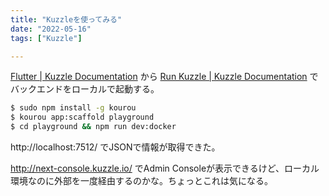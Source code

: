 ```yaml
---
title: "Kuzzleを使ってみる"
date: "2022-05-16"
tags: ["Kuzzle"]

---
```


[Flutter | Kuzzle Documentation](https://doc.kuzzle.io/sdk/dart/2/getting-started/flutter/)
から
[Run Kuzzle | Kuzzle Documentation](https://doc.kuzzle.io/core/2/guides/getting-started/run-kuzzle/)
でバックエンドをローカルで起動する。

```sh
$ sudo npm install -g kourou
$ kourou app:scaffold playground
$ cd playground && npm run dev:docker
```
http://localhost:7512/ でJSONで情報が取得できた。

http://next-console.kuzzle.io/ でAdmin Consoleが表示できるけど、ローカル環境なのに外部を一度経由するのかな。ちょっとこれは気になる。
